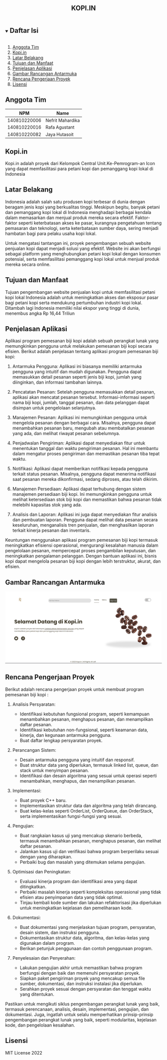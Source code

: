 <p align="center">
  <h2 align="center">
    KOPI.IN
  </h2>
</p>

<!-- Daftar Isi -->
<details open="open">
  <summary><h2 style="display: inline-block">Daftar Isi</h2></summary>
  <ol>
    <li><a href="#anggota-tim">Anggota Tim</a></li>
    <li><a href="#Kopi.in">Kopi.in</a></li>
    <li><a href="#latar-belakang">Latar Belakang</a></li>
    <li><a href="#tujuan-dan-manfaat">Tujuan dan Manfaat</a></li>
    <li><a href="#penjelasan-aplikasi">Penjelasan Aplikasi</a></li>
    <li><a href="#gambar-rancangan-antarmuka">Gambar Rancangan Antarmuka</a></li>
    <li><a href="#rencana-pengerjaan-proyek">Rencana Pengerjaan Proyek</a></li>
    <li><a href="#lisensi">Lisensi</a></li>
  </ol>
</details>

<!-- Anggota Tim -->
## Anggota Tim
| NPM           | Name        |
| ------------- |-------------|
| 140810220006  | Nefrit Mahardika      |
| 140810220016  | Rafa Agustant         |
| 140810220082  | Jaya Hutasoit         |

## Kopi.in

Kopi.in adalah proyek dari Kelompok Central Unit.Ke-Pemrogram-an Icon yang dapat memfasilitasi para petani kopi dan pemanggang kopi lokal di Indonesia


<!-- Latar Belakang -->
## Latar Belakang

Indonesia adalah salah satu produsen kopi terbesar di dunia dengan beragam jenis kopi yang berkualitas tinggi. Meskipun begitu, banyak petani dan pemanggang kopi lokal di Indonesia menghadapi berbagai kendala dalam memasarkan dan menjual produk mereka secara efektif. Faktor-faktor seperti keterbatasan akses ke pasar, kurangnya pengetahuan tentang pemasaran dan teknologi, serta keterbatasan sumber daya, sering menjadi hambatan bagi para pelaku usaha kopi lokal.

Untuk mengatasi tantangan ini, proyek pengembangan sebuah website penjualan kopi dapat menjadi solusi yang efektif. Website ini akan berfungsi sebagai platform yang menghubungkan petani kopi lokal dengan konsumen potensial, serta memfasilitasi pemanggang kopi lokal untuk menjual produk mereka secara online.


<!-- Tujuan dan Manfaat -->
## Tujuan dan Manfaat

Tujuan pengembangan website penjualan kopi untuk memfasilitasi petani kopi lokal Indonesia adalah untuk meningkatkan akses dan eksposur pasar bagi petani kopi serta mendukung pertumbuhan industri kopi lokal. Ditambah lagi Indonesia memiliki nilai ekspor yang tinggi di dunia, menembus angka Rp 16,44 Triliun

<!-- Penjelasan Aplikasi -->
## Penjelasan Aplikasi

Aplikasi program pemesanan biji kopi adalah sebuah perangkat lunak yang memungkinkan pengguna untuk melakukan pemesanan biji kopi secara efisien. Berikut adalah penjelasan tentang aplikasi program pemesanan biji kopi:

1. Antarmuka Pengguna: Aplikasi ini biasanya memiliki antarmuka pengguna yang intuitif dan mudah digunakan. Pengguna dapat memasukkan detail pesanan seperti jenis biji kopi, jumlah yang diinginkan, dan informasi tambahan lainnya.

2. Pencatatan Pesanan: Setelah pengguna memasukkan detail pesanan, aplikasi akan mencatat pesanan tersebut. Informasi-informasi seperti nama biji kopi, jumlah, tanggal pesanan, dan data pelanggan dapat disimpan untuk pengelolaan selanjutnya.

3. Manajemen Pesanan: Aplikasi ini memungkinkan pengguna untuk mengelola pesanan dengan berbagai cara. Misalnya, pengguna dapat menambahkan pesanan baru, mengubah atau membatalkan pesanan yang ada, dan melihat riwayat pesanan sebelumnya.

4. Penjadwalan Pengiriman: Aplikasi dapat menyediakan fitur untuk menentukan tanggal dan waktu pengiriman pesanan. Hal ini membantu dalam mengatur proses pengiriman dan memastikan pesanan tiba tepat waktu.

5. Notifikasi: Aplikasi dapat memberikan notifikasi kepada pengguna terkait status pesanan. Misalnya, pengguna dapat menerima notifikasi saat pesanan mereka dikonfirmasi, sedang diproses, atau telah dikirim.

6. Manajemen Persediaan: Aplikasi dapat terhubung dengan sistem manajemen persediaan biji kopi. Ini memungkinkan pengguna untuk melihat ketersediaan stok biji kopi dan memastikan bahwa pesanan tidak melebihi kapasitas stok yang ada.

7. Analisis dan Laporan: Aplikasi ini juga dapat menyediakan fitur analisis dan pembuatan laporan. Pengguna dapat melihat data pesanan secara keseluruhan, menganalisis tren penjualan, dan menghasilkan laporan terkait kinerja pesanan dan inventaris.

Keuntungan menggunakan aplikasi program pemesanan biji kopi termasuk meningkatkan efisiensi operasional, mengurangi kesalahan manusia dalam pengelolaan pesanan, mempercepat proses pengambilan keputusan, dan meningkatkan pengalaman pelanggan. Dengan bantuan aplikasi ini, bisnis kopi dapat mengelola pesanan biji kopi dengan lebih terstruktur, akurat, dan efisien.
<!-- Gambar Rancangan Antarmuka -->
## Gambar Rancangan Antarmuka

![image](https://github.com/nefritmahardika/kopiin/blob/main/image.png?raw=true)

<!-- Rencana Pengerjaan Proyek -->
## Rencana Pengerjaan Proyek

Berikut adalah rencana pengerjaan proyek untuk membuat program pemesanan biji kopi :

1. Analisis Persyaratan:
   - Identifikasi kebutuhan fungsional program, seperti kemampuan menambahkan pesanan, menghapus pesanan, dan menampilkan daftar pesanan.
   - Identifikasi kebutuhan non-fungsional, seperti keamanan data, kinerja, dan kegunaan antarmuka pengguna.
   - Buat daftar lengkap persyaratan proyek.

2. Perancangan Sistem:
   - Desain antarmuka pengguna yang intuitif dan responsif.
   - Buat struktur data yang diperlukan, termasuk linked list, queue, dan stack untuk menyimpan pesanan.
   - Identifikasi dan desain algoritma yang sesuai untuk operasi seperti menambahkan, menghapus, dan menampilkan pesanan.

3. Implementasi:
   - Buat proyek C++ baru.
   - Implementasikan struktur data dan algoritma yang telah dirancang.
   - Buat kelas-kelas seperti OrderList, OrderQueue, dan OrderStack, serta implementasikan fungsi-fungsi yang sesuai.

4. Pengujian:
   - Buat rangkaian kasus uji yang mencakup skenario berbeda, termasuk menambahkan pesanan, menghapus pesanan, dan melihat daftar pesanan.
   - Jalankan kasus uji dan verifikasi bahwa program berperilaku sesuai dengan yang diharapkan.
   - Perbaiki bug dan masalah yang ditemukan selama pengujian.

5. Optimisasi dan Peningkatan:
   - Evaluasi kinerja program dan identifikasi area yang dapat ditingkatkan.
   - Perbaiki masalah kinerja seperti kompleksitas operasional yang tidak efisien atau penyimpanan data yang tidak optimal.
   - Tinjau kembali kode sumber dan lakukan refaktorisasi jika diperlukan untuk meningkatkan kejelasan dan pemeliharaan kode.

6. Dokumentasi:
   - Buat dokumentasi yang menjelaskan tujuan program, persyaratan, desain sistem, dan instruksi pengguna.
   - Dokumentasikan struktur data, algoritma, dan kelas-kelas yang digunakan dalam program.
   - Berikan petunjuk penggunaan dan contoh penggunaan program.

7. Penyelesaian dan Penyerahan:
   - Lakukan pengujian akhir untuk memastikan bahwa program berfungsi dengan baik dan memenuhi persyaratan proyek.
   - Siapkan paket pengiriman proyek yang mencakup semua file sumber, dokumentasi, dan instruksi instalasi jika diperlukan.
   - Serahkan proyek sesuai dengan persyaratan dan tenggat waktu yang ditentukan.

Pastikan untuk mengikuti siklus pengembangan perangkat lunak yang baik, termasuk perencanaan, analisis, desain, implementasi, pengujian, dan dokumentasi. Juga, ingatlah untuk selalu memperhatikan prinsip-prinsip pengembangan perangkat lunak yang baik, seperti modularitas, kejelasan kode, dan pengelolaan kesalahan.
<!-- Lisensi -->
## Lisensi

MIT License 2022
